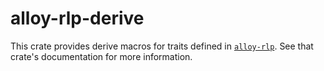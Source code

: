 # alloy-rlp-derive

This crate provides derive macros for traits defined in
[`alloy-rlp`](https://docs.rs/alloy-rlp). See that crate's documentation for
more information.
